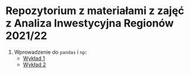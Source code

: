 # Repozytorium z materiałami z zajęć z Analiza Inwestycyjna Regionów 2021/22

1. Wprowadzenie do `pandas` i `np`:
    + [Wykład 1](notebooks/0_intro.ipynb)
    + [Wykład 2](notebooks/1_przetwarzanie.ipynb)
